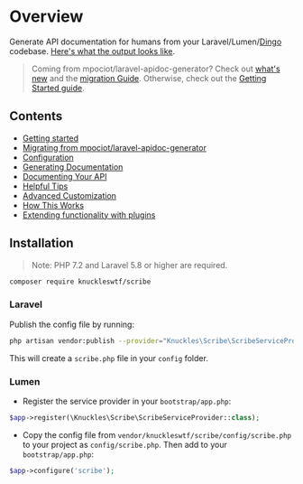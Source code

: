 # Overview

Generate API documentation for humans from your Laravel/Lumen/[Dingo](https://github.com/dingo/api) codebase. [Here's what the output looks like](https://shalvah.me/TheCensorshipAPI/).

> Coming from mpociot/laravel-apidoc-generator? Check out [what's new](whats-new.md) and the [migration Guide](migrating.md). Otherwise, check out the [Getting Started guide](guide-getting-started.md).

## Contents
* [Getting started](guide-getting-started.md)
* [Migrating from mpociot/laravel-apidoc-generator](migrating.md)
* [Configuration](config.md)
* [Generating Documentation](generating-documentation.md)
* [Documenting Your API](documenting.md)
* [Helpful Tips](helpful-tips.md)
* [Advanced Customization](customization.md)
* [How This Works](description.md)
* [Extending functionality with plugins](plugins.md)

## Installation
> Note: PHP 7.2 and Laravel 5.8 or higher are required.

```sh
composer require knuckleswtf/scribe
```

### Laravel
Publish the config file by running:

```bash
php artisan vendor:publish --provider="Knuckles\Scribe\ScribeServiceProvider" --tag=scribe-config
```
This will create a `scribe.php` file in your `config` folder.

### Lumen
- Register the service provider in your `bootstrap/app.php`:

```php
$app->register(\Knuckles\Scribe\ScribeServiceProvider::class);
```

- Copy the config file from `vendor/knuckleswtf/scribe/config/scribe.php` to your project as `config/scribe.php`. Then add to your `bootstrap/app.php`:

```php
$app->configure('scribe');
```
